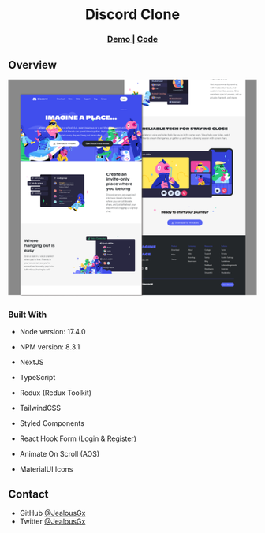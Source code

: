 <h1 align="center">Discord Clone</h1>

<div align="center">
  <h3>
    <a href="https://jealous-discord.netlify.app">
      Demo
    </a>
    <span> | </span>
    <a href="https://github.com/JealousGx/100daysofcode/tree/discord-clone">
      Code
    </a>
  </h3>
</div>

## Overview

![Landing Page](https://raw.githubusercontent.com/JealousGx/100daysofcode/discord-clone/assets/achievements/Discord%20Landing%20Page.png)

### Built With

<!-- This section should list any major frameworks that you built your project using. Here are a few examples.-->

- Node version: 17.4.0
- NPM version: 8.3.1

- NextJS
- TypeScript
- Redux (Redux Toolkit)
- TailwindCSS
- Styled Components
- React Hook Form (Login & Register)
- Animate On Scroll (AOS)
- MaterialUI Icons

## Contact

- GitHub [@JealousGx](https://github.com/JealousGx)
- Twitter [@JealousGx](https://twitter.com/JealousGx)
